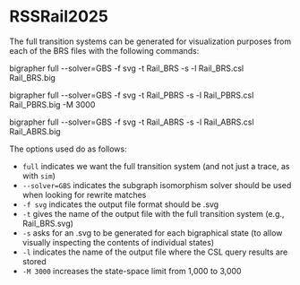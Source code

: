 # RSSRail2025

The full transition systems can be generated for visualization purposes from each of the BRS files with the following commands:

bigrapher full --solver=GBS -f svg -t Rail_BRS -s -l Rail_BRS.csl Rail_BRS.big

bigrapher full --solver=GBS -f svg -t Rail_PBRS -s -l Rail_PBRS.csl Rail_PBRS.big  -M 3000

bigrapher full --solver=GBS -f svg -t Rail_ABRS -s -l Rail_ABRS.csl Rail_ABRS.big
 
The options used do as follows:
- `full` indicates we want the full transition system (and not just a trace, as with `sim`) 
- `--solver=GBS` indicates the subgraph isomorphism solver should be used when looking for rewrite matches
- `-f svg` indicates the output file format should be .svg
- `-t` gives the name of the output file with the full transition system (e.g., Rail_BRS.svg)
- `-s` asks for an .svg to be generated for each bigraphical state (to allow visually inspecting the contents of individual states)
- `-l` indicates the name of the output file where the CSL query results are stored
- `-M 3000` increases the state-space limit from 1,000 to 3,000
